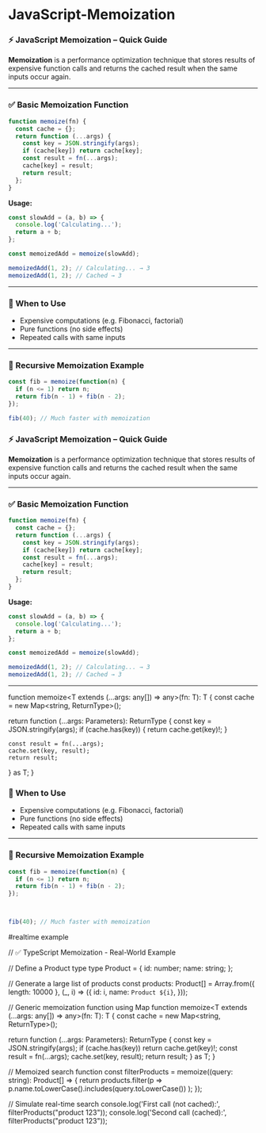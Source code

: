 # JavaScript-Memoization

### ⚡ JavaScript Memoization – Quick Guide

**Memoization** is a performance optimization technique that stores results of expensive function calls and returns the cached result when the same inputs occur again.

---

### ✅ Basic Memoization Function

```js
function memoize(fn) {
  const cache = {};
  return function (...args) {
    const key = JSON.stringify(args);
    if (cache[key]) return cache[key];
    const result = fn(...args);
    cache[key] = result;
    return result;
  };
}
```

**Usage:**

```js
const slowAdd = (a, b) => {
  console.log('Calculating...');
  return a + b;
};

const memoizedAdd = memoize(slowAdd);

memoizedAdd(1, 2); // Calculating... → 3
memoizedAdd(1, 2); // Cached → 3
```

---

### 🧠 When to Use

* Expensive computations (e.g. Fibonacci, factorial)
* Pure functions (no side effects)
* Repeated calls with same inputs

---

### 🔁 Recursive Memoization Example

```js
const fib = memoize(function(n) {
  if (n <= 1) return n;
  return fib(n - 1) + fib(n - 2);
});

fib(40); // Much faster with memoization
```


### ⚡ JavaScript Memoization – Quick Guide

**Memoization** is a performance optimization technique that stores results of expensive function calls and returns the cached result when the same inputs occur again.

---

### ✅ Basic Memoization Function

```js
function memoize(fn) {
  const cache = {};
  return function (...args) {
    const key = JSON.stringify(args);
    if (cache[key]) return cache[key];
    const result = fn(...args);
    cache[key] = result;
    return result;
  };
}
```

**Usage:**

```js
const slowAdd = (a, b) => {
  console.log('Calculating...');
  return a + b;
};

const memoizedAdd = memoize(slowAdd);

memoizedAdd(1, 2); // Calculating... → 3
memoizedAdd(1, 2); // Cached → 3
```

---

function memoize<T extends (...args: any[]) => any>(fn: T): T {
  const cache = new Map<string, ReturnType<T>>();

  return function (...args: Parameters<T>): ReturnType<T> {
    const key = JSON.stringify(args);
    if (cache.has(key)) {
      return cache.get(key)!;
    }

    const result = fn(...args);
    cache.set(key, result);
    return result;
  } as T;
}


### 🧠 When to Use

* Expensive computations (e.g. Fibonacci, factorial)
* Pure functions (no side effects)
* Repeated calls with same inputs

---

### 🔁 Recursive Memoization Example

```js
const fib = memoize(function(n) {
  if (n <= 1) return n;
  return fib(n - 1) + fib(n - 2);
});



fib(40); // Much faster with memoization
```

#realtime example 

// ✅ TypeScript Memoization - Real-World Example

// Define a Product type
type Product = {
  id: number;
  name: string;
};

// Generate a large list of products
const products: Product[] = Array.from({ length: 10000 }, (_, i) => ({
  id: i,
  name: `Product ${i}`,
}));

// Generic memoization function using Map
function memoize<T extends (...args: any[]) => any>(fn: T): T {
  const cache = new Map<string, ReturnType<T>>();

  return function (...args: Parameters<T>): ReturnType<T> {
    const key = JSON.stringify(args);
    if (cache.has(key)) return cache.get(key)!;
    const result = fn(...args);
    cache.set(key, result);
    return result;
  } as T;
}

// Memoized search function
const filterProducts = memoize((query: string): Product[] => {
  return products.filter(p =>
    p.name.toLowerCase().includes(query.toLowerCase())
  );
});

// Simulate real-time search
console.log('First call (not cached):', filterProducts("product 123"));
console.log('Second call (cached):', filterProducts("product 123"));



